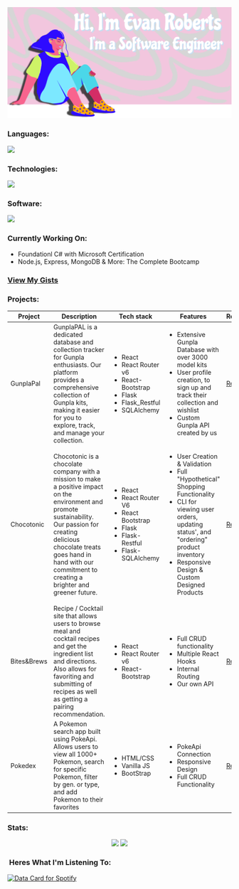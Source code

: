 ![Alt Banner](Banner-2.svg)



<h3 align="left">Languages:</h3>
<p align="left"> 
<a href="https://skillicons.dev">
    <img src="https://skillicons.dev/icons?i=cs,js,ts,py,css,html,java" />
</a>
</p>
<h3 align="left">Technologies:</h3>
<p align="left"> 
<a href="https://skillicons.dev">
    <img src="https://skillicons.dev/icons?i=bootstrap,flask,react,vite" />
</a>
</p>
<h3 align="left">Software:</h3>
<p align="left"> 
<a href="https://skillicons.dev">
    <img src="https://skillicons.dev/icons?i=vscode,unity,ps,ai" />
</a>
</p>

<h3 align="left">Currently Working On:</h3>
<ul>
<li>Foundationl C# with Microsoft Certification</li>
<li>Node.js, Express, MongoDB & More: The Complete Bootcamp</li>
</ul>



<h3><a href="https://gist.github.com/Evan-Roberts-808">View My Gists</a></h3>
<h3 align="left">Projects:</h3>

<table align="center">
<thead>
  <th>Project</th>
  <th>Description</th>
  <th>Tech stack</th>
  <th>Features</th>
  <th>Repo</th>
  <th>Live</th>
</thead>
<tbody>
    <tr>
    <td>GunplaPal</td>
    <td>GunplaPAL is a dedicated database and collection tracker for
                  Gunpla enthusiasts. Our platform provides a comprehensive
                  collection of Gunpla kits, making it easier for you to
                  explore, track, and manage your collection.</td>
    <td><ul><li>React</li><li>React Router v6</li><li>React-Bootstrap</li><li>Flask</li><li>Flask_Restful</li><li>SQLAlchemy</li></ul></td>
    <td><ul><li>Extensive Gunpla Database with over 3000 model kits</li><li>User profile creation, to sign up and track their collection and wishlist</li><li>Custom Gunpla API created by us</li></ul></td>
    <td><a href="https://github.com/Evan-Roberts-808/Gunpla-Pal" target="_blank">Repo</a></td>
    <td><a href="https://gunpla-pal.vercel.app" target="_blank">Live</a></td>
  </tr>
  <tr>
    <td>Chocotonic</td>
    <td>Chocotonic is a chocolate company with a mission to make a
                    positive impact on the environment and promote
                    sustainability. Our passion for creating delicious chocolate
                    treats goes hand in hand with our commitment to creating a
                    brighter and greener future.</td>
    <td><ul><li>React</li><li>React Router V6</li><li>React Bootstrap</li><li>Flask</li><li>Flask-Restful</li><li>Flask-SQLAlchemy</li></td>
      <td><ul><li>User Creation & Validation</li><li>Full "Hypothetical" Shopping Functionality</li><li>CLI for viewing user orders, updating status', and "ordering" product inventory</li><li>Responsive Design & Custom Designed Products</li></ul></td>
      <td><a
                      href="https://github.com/Evan-Roberts-808/Chocotonic"
                      target="_blank"
                    >Repo</a></td>
      <td><a href="https://chocotonic.vercel.app" target="_blank">Live</a></td>
  </tr>
  <tr>
    <td>Bites&Brews</td>
    <td>Recipe / Cocktail site that allows users to browse meal and cocktail recipes and get the ingredient list and directions. Also allows for favoriting and submitting of recipes as well as getting a pairing recommendation.</td>
    <td><ul><li>React</li><li>React Router v6</li><li>React-Bootstrap</li></ul></td>
    <td><ul><li>Full CRUD functionality</li><li>Multiple React Hooks</li><li>Internal Routing</li><li>Our own API</li></ul></td>
    <td><a href="https://github.com/Evan-Roberts-808/Bites-and-Brews" target="_blank">Repo</a></td>
    <td><a href="https://bites-and-brews.vercel.app" target="_blank">Live</a></td>
  </tr>
  <tr>
    <td>Pokedex</td>
    <td>A Pokemon search app built using PokeApi. Allows users to view all 1000+ Pokemon, search for specific Pokemon, filter by gen. or type, and add Pokemon to their favorites</td>
    <td><ul><li>HTML/CSS</li><li>Vanilla JS</li><li>BootStrap</li></ul></td>
    <td><ul><li>PokeApi Connection</li><li>Responsive Design</li><li>Full CRUD Functionality</li></ul></td>
    <td><a href="https://github.com/Evan-Roberts-808/PokeDex" target="_blank">Repo</a></td>
    <td><a href="https://evan-roberts-808.github.io/PokeDex/" target="_blank">Live</a></td>
  </tr>

</tbody>
</table>

<h3 align="left">Stats:</h3>
<div align="center">
<img src="https://streak-stats.demolab.com?user=Evan-Roberts-808&theme=tokyonight"/>
<img src="https://github-readme-stats.vercel.app/api/top-langs/?username=evan-roberts-808&layout=compact&theme=tokyonight" />
</div>

<h3 align="left">&nbsp;Heres What I'm Listening To:</h3>

<p align="left"><a href="https://www.data-card-for-spotify.com/card?user_id=leoslastwill">
  <a href="https://data-card-for-spotify.herokuapp.com/card?user_id=leoslastwill">
  <img src="https://data-card-for-spotify.herokuapp.com/api/card?user_id=leoslastwill" alt="Data Card for Spotify">
</a>
</a></p>
